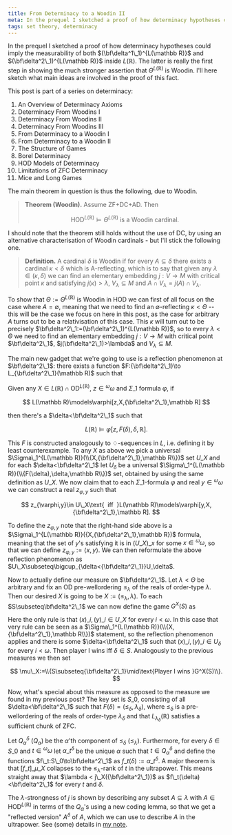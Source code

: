 ```yaml
---
title: From Determinacy to a Woodin II
meta: In the prequel I sketched a proof of how determinacy hypotheses could imply the measurability of both delta^1_1 and delta^2_1 inside L(R). The latter is really the first step in showing the¬†much stronger assertion that Theta^L(R) is Woodin. I'll here sketch what main ideas are involved in the proof of this fact.
tags: set theory, determinacy
---
```


In the prequel I sketched a proof of how determinacy hypotheses could imply the
measurability of both $(\bf\delta^1\_1)^{L(\mathbb R)}$ and
$(\bf\delta^2\_1)^{L(\mathbb R)}$ inside $L(\mathbb R)$. The latter is really the first
step in showing the much stronger assertion that $\Theta^{L(\mathbb R)}$ is Woodin.
I'll here sketch what main ideas are involved in the proof of this fact.

This post is part of a series on determinacy:

1. <router-link to="/posts/2017-01-11-an-overview-of-determinacy-axioms">An Overview of
   Determinacy Axioms</router-link>
2. <router-link to="/posts/2017-01-25-determinacy-from-woodins-i">Determinacy From
   Woodins I</router-link>
3. <router-link to="/posts/2017-02-08-determinacy-from-woodins-ii">Determinacy From
   Woodins II</router-link>
4. <router-link to="/posts/2017-02-22-determinacy-from-woodins-iii">Determinacy From
   Woodins III</router-link>
5. <router-link to="/posts/2017-04-05-from-determinacy-to-a-woodin-i">From Determinacy
   to a Woodin I</router-link>
6. From Determinacy to a Woodin II
7. <router-link to="/posts/2017-05-24-the-structure-of-games">The Structure of
   Games</router-link>
8. <router-link to="/posts/2017-06-07-borel-determinacy">Borel
   Determinacy</router-link>
9. <router-link to="/posts/2017-06-21-hod-models-of-determinacy">HOD Models of
   Determinacy</router-link>
10. <router-link to="/posts/2017-07-14-limitations-of-zfc-determinacy">Limitations of
   ZFC Determinacy</router-link>
11. <router-link to="/posts/2018-08-02-mice-and-long-games">Mice and Long
    Games</router-link>

The main theorem in question is thus the following, due to Woodin.

> **Theorem (Woodin).** Assume ZF+DC+AD. Then
>
> $$
> \text{HOD}^{L(\mathbb R)}\models\Theta^{L(\mathbb R)}\text{ is a Woodin cardinal}.
> $$

I should note that the theorem still holds without the use of DC, by using an
alternative characterisation of Woodin cardinals - but I'll stick the following one.

> **Definition.** A cardinal $\delta$ is Woodin if for every $A\subseteq\delta$ there
> exists a cardinal $\kappa<\delta$ which is A-reflecting, which is to say that given
> any $\lambda\in(\kappa,\delta)$ we can find an elementary embedding $j:V\to M$ with
> critical point $\kappa$ and satisfying $j(\kappa)>\lambda$, $V_\lambda\subseteq M$
> and $A\cap V_\lambda=j(A)\cap V_\lambda$.

To show that $\Theta:=\Theta^{L(\mathbb R)}$ is Woodin in HOD we can first of all focus
on the case where $A=\emptyset$, meaning that we need to find an $\emptyset$-reflecting
$\kappa<\Theta$ -- this will be the case we focus on here in this post, as the case for
arbitrary $A$ turns out to be a relativisation of this case. This $\kappa$ will turn
out to be precisely $\bf\delta^2\_1:=(\bf\delta^2\_1)^{L(\mathbb R)}$, so to every
$\lambda<\Theta$ we need to find an elementary embedding $j:V\to M$ with critical point
$\bf\delta^2\_1$, $j(\bf\delta^2\_1)>\lambda$ and $V_\lambda\subseteq M$.

The main new gadget that we're going to use is a reflection phenomenon at
$\bf\delta^2\_1$: there exists a function $F:{\bf\delta^2\_1}\to
L_{\bf\delta^2\_1}(\mathbb R)$ such that

Given any $X\in L(\mathbb R)\cap\text{OD}^{L(\mathbb R)}$, $z\in{^\omega\omega}$ and
$\Sigma\_1$ formula $\varphi$, if

$$ L(\mathbb R)\models\varphi[z,X,{\bf\delta^2\_1},\mathbb R] $$

then there's a $\delta<\bf\delta^2\_1$ such that

$$ L(\mathbb R)\models\varphi[z,F(\delta),\delta,\mathbb R]. $$

This $F$ is constructed analogously to $\diamondsuit$-sequences in $L$, i.e. defining
it by least counterexample. To any $X$ as above we pick a universal
$\Sigma\_1^{L(\mathbb R)}(\\{X,{\bf\delta^2\_1},\mathbb R\\})$ set $U\_X$ and for each
$\delta<\bf\delta^2\_1$ let $U_\delta$ be a universal $\Sigma\_1^{L(\mathbb
R)}(\\{F(\delta),\delta,\mathbb R\\})$ set, obtained by using the same definition as
$U\_X$. We now claim that to each $\Sigma\_1$-formula $\varphi$ and real
$y\in{^\omega\omega}$ we can construct a real $z_{\varphi,y}$ such that

$$
z_{\varphi,y}\in U\_X\text{  iff  }L(\mathbb
R)\models\varphi[y,X,{\bf\delta^2\_1},\mathbb R].
$$

To define the $z_{\varphi,y}$ note that the right-hand side above is a
$\Sigma\_1^{L(\mathbb R)}({X,{\bf\delta^2\_1},\mathbb R})$ formula, meaning that the
set of $y$'s satisfying it is in $(U\_X)\_x$ for some $x\in{^\omega\omega}$, so that we
can define $z_{\varphi,y}:=\langle x,y\rangle$. We can then reformulate the above
reflection phenomenon as $U\_X\subseteq\bigcup_{\delta<{\bf\delta^2\_1}}U_\delta$.

Now to actually define our measure on $\bf\delta^2\_1$. Let $\lambda<\Theta$ be
arbitrary and fix an OD pre-wellordering $\leq_\lambda$ of the reals of order-type
$\lambda$. Then our desired $X$ is going to be $X:=(\leq_\lambda,\lambda)$. To each
$S\subseteq\bf\delta^2\_1$ we can now define the game $G^X(S)$ as

Here the only rule is that $(x)\_i,(y)\_i\in U\_X$ for every $i<\omega$. In this case
that very rule can be seen as a $\Sigma\_1^{L(\mathbb R)}(\\{X,{\bf\delta^2\_1},\mathbb
R\\})$ statement, so the reflection phenomenon applies and there is some
$\delta<\bf\delta^2\_1$ such that $(x)\_i,(y)\_i\in U_\delta$ for every $i<\omega$.
Then player I wins iff $\delta\in S$. Analogously to the previous measures we then set

$$ \mu\_X:=\\{S\subseteq{\bf\delta^2\_1}\mid\text{Player I wins }G^X(S)\\}. $$

Now, what's special about this measure as opposed to the measure we found in my
previous post? The key set is $S\_0$, consisting of all $\delta<\bf\delta^2\_1$ such
that $F(\delta)=(\leq_\delta,\lambda_\delta)$, where $\leq_\delta$ is a
pre-wellordering of the reals of order-type $\lambda_\delta$ and that
$L_{\lambda_\delta}(\mathbb R)$ satisfies a sufficient chunk of ZFC.

Let $Q_\alpha^\delta$ ($Q_\alpha$) be the $\alpha$'th component of $\leq_\delta$
($\leq_\lambda$). Furthermore, for every $\delta\in S\_0$ and $t\in{^\omega\omega}$ let
$\alpha\_t^\delta$ be the unique $\alpha$ such that $t\in Q_\alpha^\delta$ and define
the functions $f\_t:S\_0\to\bf\delta^2\_1$ as $f\_t(\delta):=\alpha\_t^\delta$. A major
theorem is that $[f\_t]\_{\mu\_X}$ collapses to the $\leq_\lambda$-rank of $t$ in the
ultrapower. This means straight away that $\lambda < j\_X({\bf\delta^2\_1})$ as
$f\_t(\delta)<\bf\delta^2\_1$ for every $t$ and $\delta$.

The $\lambda$-strongness of $j$ is shown by describing any subset $A\subseteq\lambda$
with $A\in\text{HOD}^{L(\mathbb R)}$ in terms of the $Q_\alpha$'s using a new coding
lemma, so that we get a "reflected version" $A^\delta$ of $A$, which we can use to
describe $A$ in the ultrapower. See (some) details in [my
note](/src/assets/adtowoodins.pdf).
